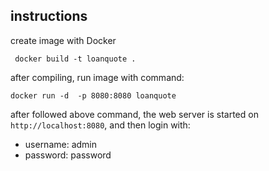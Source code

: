 ## instructions
 create image with Docker

```
 docker build -t loanquote .
```

after compiling, run image with command:
```
docker run -d  -p 8080:8080 loanquote
```

after followed above command, the web server is started on `http://localhost:8080`, and then login with:

* username: admin
* password: password 
